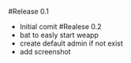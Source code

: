 #Release 0.1
* Initial comit
#Realese 0.2
* bat to easly start weapp
* create default admin if not exist
* add screenshot